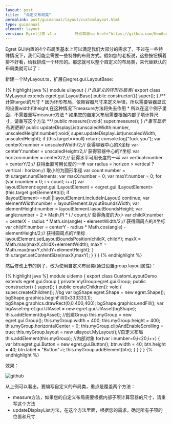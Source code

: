 ```yaml
---
layout: post
title:  "自定义布局类"
permalink: post/guimanual/layout/customlayout.html
type: guimanual
element: layout
version: Egret引擎 v1.x        特别鸣谢<a href="https://github.com/NeoGuo/" target="_blank">郭少瑞</a>同学撰写此文档
---
```



Egret GUI内置的4个布局类基本上可以满足我们大部分的需求了，不过在一些特殊情况下，我们可能会需要一些特殊的布局方式。假如您的老板说，这些按钮横着排不好看，给我排成一个环形的。那您就可以整个自定义的布局类，来代替默认的布局类就可以了：

新建一个MyLayout.ts，扩展自egret.gui.LayoutBase:

{% highlight java  %}
module uilayout {
    /**自定义的环形布局类*/
    export class MyLayout extends egret.gui.LayoutBase{
        public constructor(){
            super();
        }
        /**计算target的尺寸
         * 因为环形布局，依赖容器尺寸来定义半径，所以需要容器显式的设置width和height,在这种情况下measure方法将失去作用
         * 所以在这个例子里面，不需要重写measure方法
         * 如果您的自定义布局需要根据内部子项计算尺寸，请重写这个方法
         **/
        public measure():void{
            super.measure();
        }
        /**重写显示列表更新*/
        public updateDisplayList(unscaledWidth:number, unscaledHeight:number):void{
            super.updateDisplayList(unscaledWidth, unscaledHeight);
            if (this.target==null)
                return;
            console.log("fuck you");
            var centerX:number = unscaledWidth/2;// 获得容器中心的X坐标
            var centerY:number = unscaledHeight/2;// 获得容器中心的Y坐标
            var horizon:number = centerX/2;// 获得水平可用长度的一半
            var vertical:number = centerY/2;// 获得垂直可用长度的一半
            var radius = horizon > vertical ? vertical : horizon;// 取小的为圆形半径
            var count:number = this.target.numElements;
            var maxX:number = 0;
            var maxY:number = 0;
            for (var i:number = 0; i < count; i++){
                var layoutElement:egret.gui.ILayoutElement = <egret.gui.ILayoutElement> (this.target.getElementAt(i));
                if (layoutElement==null||!layoutElement.includeInLayout)
                    continue;
                var elementWidth:number = layoutElement.layoutBoundsWidth;
                var elementHeight:number = layoutElement.layoutBoundsHeight;
                var angle:number = 2 * Math.PI * i / count;// 获得角度的大小
                var childX:number = centerX + radius * Math.sin(angle) - elementWidth/2;// 获得圆周点的X坐标
                var childY:number = centerY - radius * Math.cos(angle) - elementHeight/2;// 获得圆周点的Y坐标
                layoutElement.setLayoutBoundsPosition(childX, childY);
                maxX = Math.max(maxX,childX+elementWidth);
                maxY = Math.max(maxY,childY+elementHeight);
            }
            this.target.setContentSize(maxX,maxY);
        }
    }
}
{% endhighlight %}

然后修改上节的例子，改为使用自定义布局类(通过设置group.layout属性)：

{% highlight java  %}
module uidemo
{
    export class CustomLayoutDemo extends egret.gui.Group
    {
        private myGroup:egret.gui.Group;
        public constructor() {
            super();
        }
        public createChildren(): void {
            super.createChildren();
            //bg
            var bgShape:egret.Shape = new egret.Shape();
            bgShape.graphics.beginFill(0x333333,1);
            bgShape.graphics.drawRect(0,0,400,400);
            bgShape.graphics.endFill();
            var bgAsset:egret.gui.UIAsset = new egret.gui.UIAsset(bgShape);
            this.addElement(bgAsset);
            //创建Group
            this.myGroup = new egret.gui.Group();
            this.myGroup.width = 400;
            this.myGroup.height = 400;
            this.myGroup.horizontalCenter = 0;
            this.myGroup.clipAndEnableScrolling = true;
            this.myGroup.layout = new uilayout.MyLayout();//自定义布局
            this.addElement(this.myGroup);
            //内部对象
            for(var i:number=0;i<20;i++) {
                var btn:egret.gui.Button = new egret.gui.Button();
                btn.width = 40;
                btn.height = 40;
                btn.label = "Button"+i;
                this.myGroup.addElement(btn);
            }
        }
    }
}
{% endhighlight %}

效果：

![github]({{site.baseurl}}/assets/img/customlayout.png "Egret")

从上例可以看出，要编写自定义的布局类，重点是覆盖两个方法：

* measure方法，如果您的自定义布局需要根据内部子项计算容器的尺寸，请重写这个方法
* updateDisplayList方法，在这个方法里面，根据您的需求，确定所有子项的位置和尺寸